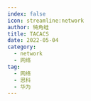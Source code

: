 ```yaml
---
index: false
icon: streamline:network
author: 犄角蛙
title: TACACS
date: 2022-05-04
category:
  - network
  - 网络
tag:
  - 网络
  - 思科
  - 华为
---
```


